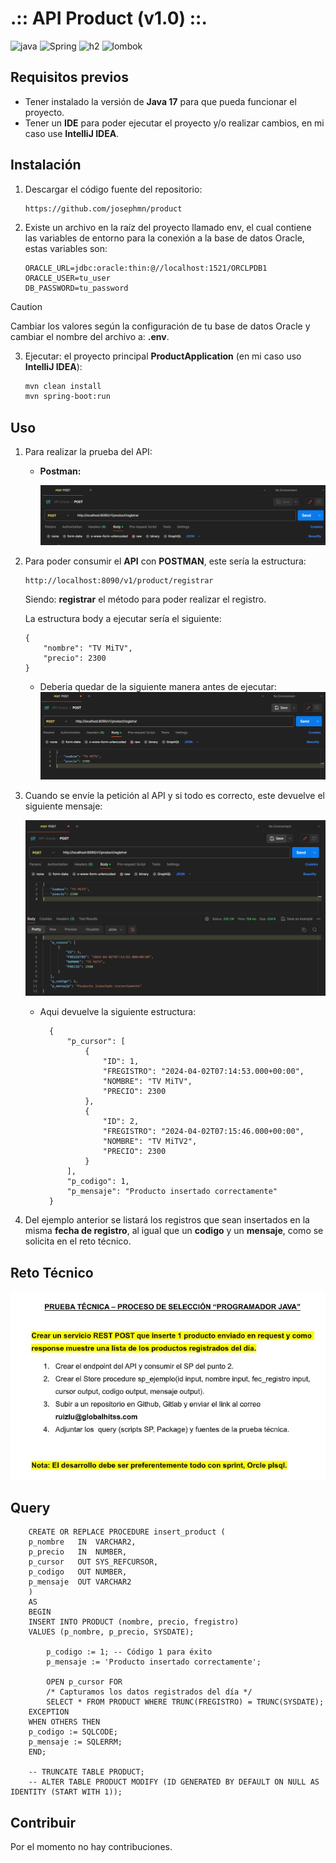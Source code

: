 # .:: API Product (v1.0) ::.

![java](https://img.shields.io/badge/Java-17-blue)
![Spring](https://img.shields.io/badge/SpringBoot-3.2.4-brightgreen)
![h2](https://img.shields.io/badge/Oracle-19.8-brightgreen)
![lombok](https://img.shields.io/badge/lombok-1.18.20-brightgreen)

## Requisitos previos

* Tener instalado la versión de **Java 17** para que pueda funcionar el proyecto.
* Tener un **IDE** para poder ejecutar el proyecto y/o realizar cambios, en mi caso use **IntelliJ IDEA**.

## Instalación

1. Descargar el código fuente del repositorio:
   ```
   https://github.com/josephmn/product
   ```

2. Existe un archivo en la raíz del proyecto llamado env, el cual contiene las variables de entorno para la conexión a la base de datos Oracle, estas variables son:

   ```
   ORACLE_URL=jdbc:oracle:thin:@//localhost:1521/ORCLPDB1
   ORACLE_USER=tu_user
   DB_PASSWORD=tu_password
   ```
   
> [!CAUTION]
> Cambiar los valores según la configuración de tu base de datos Oracle y cambiar el nombre del archivo a: **.env**.
   
3. Ejecutar: el proyecto principal **ProductApplication** (en mi caso uso **IntelliJ IDEA**):

   ```bash
   mvn clean install
   mvn spring-boot:run
   ```

## Uso
1. Para realizar la prueba del API:

    * **Postman:**

      ![img_1.png](src/main/resources/image/img_1.png)


2. Para poder consumir el **API** con **POSTMAN**, este sería la estructura:

    ```
    http://localhost:8090/v1/product/registrar
    ```
   Siendo: **registrar** el método para poder realizar el registro.

   La estructura body a ejecutar sería el siguiente:
    ```
    {
        "nombre": "TV MiTV",
        "precio": 2300
    }
    ```
    * Deberia quedar de la siguiente manera antes de ejecutar:
      ![img_2.png](src/main/resources/image/img_2.png)


3. Cuando se envíe la petición al API y si todo es correcto, este devuelve el siguiente mensaje:

   ![img_3.png](src/main/resources/image/img_3.png)

    * Aqui devuelve la siguiente estructura:
      ```
        {
            "p_cursor": [
                {
                    "ID": 1,
                    "FREGISTRO": "2024-04-02T07:14:53.000+00:00",
                    "NOMBRE": "TV MiTV",
                    "PRECIO": 2300
                },
                {
                    "ID": 2,
                    "FREGISTRO": "2024-04-02T07:15:46.000+00:00",
                    "NOMBRE": "TV MiTV2",
                    "PRECIO": 2300
                }
            ],
            "p_codigo": 1,
            "p_mensaje": "Producto insertado correctamente"
        }
      ```

4. Del ejemplo anterior se listará los registros que sean insertados en la misma **fecha de registro**, al igual que un **codigo** y un **mensaje**, como se solicita en el reto técnico.

## Reto Técnico

![img_4.png](src/main/resources/image/img_4.png)

## Query

        CREATE OR REPLACE PROCEDURE insert_product (
        p_nombre   IN  VARCHAR2,
        p_precio   IN  NUMBER,
        p_cursor   OUT SYS_REFCURSOR,
        p_codigo   OUT NUMBER,
        p_mensaje  OUT VARCHAR2
        )
        AS
        BEGIN
        INSERT INTO PRODUCT (nombre, precio, fregistro)
        VALUES (p_nombre, p_precio, SYSDATE);
        
            p_codigo := 1; -- Código 1 para éxito
            p_mensaje := 'Producto insertado correctamente';
        
            OPEN p_cursor FOR
            /* Capturamos los datos registrados del día */
            SELECT * FROM PRODUCT WHERE TRUNC(FREGISTRO) = TRUNC(SYSDATE);
        EXCEPTION
        WHEN OTHERS THEN
        p_codigo := SQLCODE;
        p_mensaje := SQLERRM;
        END;

        -- TRUNCATE TABLE PRODUCT;
        -- ALTER TABLE PRODUCT MODIFY (ID GENERATED BY DEFAULT ON NULL AS IDENTITY (START WITH 1));

## Contribuir

Por el momento no hay contribuciones.
